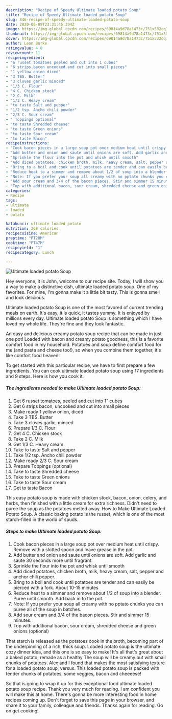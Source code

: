 ```yaml
---
description: "Recipe of Speedy Ultimate loaded potato Soup"
title: "Recipe of Speedy Ultimate loaded potato Soup"
slug: 846-recipe-of-speedy-ultimate-loaded-potato-soup
date: 2020-06-09T23:31:45.394Z
image: https://img-global.cpcdn.com/recipes/69814a9d78a1473c/751x532cq70/ultimate-loaded-potato-soup-recipe-main-photo.jpg
thumbnail: https://img-global.cpcdn.com/recipes/69814a9d78a1473c/751x532cq70/ultimate-loaded-potato-soup-recipe-main-photo.jpg
cover: https://img-global.cpcdn.com/recipes/69814a9d78a1473c/751x532cq70/ultimate-loaded-potato-soup-recipe-main-photo.jpg
author: Leon Burke
ratingvalue: 4.8
reviewcount: 11
recipeingredient:
- "6 russet tomatoes peeled and cut into 1 cubes"
- "6 strips bacon uncooked and cut into small pieces"
- "1 yellow onion diced"
- "3 TBS. Butter"
- "3 cloves garlic minced"
- "1/3 C. Flour"
- "4 C. Chicken stock"
- "2 C. Milk"
- "1/3 C. Heavy cream"
- "to taste Salt and pepper"
- "1/2 tsp. Ancho chili powder"
- "2/3 C. Sour cream"
- " Toppings optional"
- "to taste Shredded cheese"
- "to taste Green onions"
- "to taste Sour cream"
- "to taste Bacon"
recipeinstructions:
- "Cook bacon pieces in a large soup pot over medium heat until crispy. Remove with a slotted spoon and leave grease in the pot."
- "Add butter and onion and saute until onions are soft. Add garlic and saute 30 seconds more until fragrant."
- "Sprinkle the flour into the pot and whisk until smooth"
- "Add diced potatoes, chicken broth, milk, heavy cream, salt, pepper and anchor chili pepper."
- "Bring to a boil and cook until potatoes are tender and can easily be pierced with a fork. About 10-15 minutes"
- "Reduce heat to a simmer and remove about 1/2 of soup into a blender. Puree until smooth. Add back in to the pot."
- "Note: If you prefer your soup all creamy with no pptato chunks you can puree all of the soup in batches."
- "Add sour cream and 3/4 of the bacon pieces. Stir and simmer 15 minutes."
- "Top with additional bacon, sour cream, shredded cheese and green onions (optional)"
categories:
- Recipe
tags:
- ultimate
- loaded
- potato

katakunci: ultimate loaded potato 
nutrition: 268 calories
recipecuisine: American
preptime: "PT20M"
cooktime: "PT47M"
recipeyield: "1"
recipecategory: Lunch

---
```



![Ultimate loaded potato Soup](https://img-global.cpcdn.com/recipes/69814a9d78a1473c/751x532cq70/ultimate-loaded-potato-soup-recipe-main-photo.jpg)

Hey everyone, it is John, welcome to our recipe site. Today, I will show you a way to make a distinctive dish, ultimate loaded potato soup. One of my favorites. For mine, I'm gonna make it a little bit tasty. This is gonna smell and look delicious.

Ultimate loaded potato Soup is one of the most favored of current trending meals on earth. It's easy, it is quick, it tastes yummy. It is enjoyed by millions every day. Ultimate loaded potato Soup is something which I have loved my whole life. They're fine and they look fantastic.

An easy and delicious creamy potato soup recipe that can be made in just one pot! Loaded with bacon and creamy potato goodness, this is a favorite comfort food in my household. Potatoes and soup define comfort food for me (and pasta and cheese too!), so when you combine them together, it&#39;s like comfort food heaven!


To get started with this particular recipe, we have to first prepare a few ingredients. You can cook ultimate loaded potato soup using 17 ingredients and 9 steps. Here is how you cook it.

<!--inarticleads1-->

##### The ingredients needed to make Ultimate loaded potato Soup:

1. Get 6 russet tomatoes, peeled and cut into 1&#34; cubes
1. Get 6 strips bacon, uncooked and cut into small pieces
1. Make ready 1 yellow onion, diced
1. Take 3 TBS. Butter
1. Take 3 cloves garlic, minced
1. Prepare 1/3 C. Flour
1. Get 4 C. Chicken stock
1. Take 2 C. Milk
1. Get 1/3 C. Heavy cream
1. Take to taste Salt and pepper
1. Take 1/2 tsp. Ancho chili powder
1. Make ready 2/3 C. Sour cream
1. Prepare  Toppings (optional)
1. Take to taste Shredded cheese
1. Take to taste Green onions
1. Take to taste Sour cream
1. Get to taste Bacon


This easy potato soup is made with chicken stock, bacon, onion, celery, and herbs, then finished with a little cream for extra richness. Didn&#39;t need to puree the soup as the potatoes melted away. How to Make Ultimate Loaded Potato Soup. A classic baking potato is the russet, which is one of the most starch-filled in the world of spuds. 

<!--inarticleads2-->

##### Steps to make Ultimate loaded potato Soup:

1. Cook bacon pieces in a large soup pot over medium heat until crispy. Remove with a slotted spoon and leave grease in the pot.
1. Add butter and onion and saute until onions are soft. Add garlic and saute 30 seconds more until fragrant.
1. Sprinkle the flour into the pot and whisk until smooth
1. Add diced potatoes, chicken broth, milk, heavy cream, salt, pepper and anchor chili pepper.
1. Bring to a boil and cook until potatoes are tender and can easily be pierced with a fork. About 10-15 minutes
1. Reduce heat to a simmer and remove about 1/2 of soup into a blender. Puree until smooth. Add back in to the pot.
1. Note: If you prefer your soup all creamy with no pptato chunks you can puree all of the soup in batches.
1. Add sour cream and 3/4 of the bacon pieces. Stir and simmer 15 minutes.
1. Top with additional bacon, sour cream, shredded cheese and green onions (optional)


That starch is released as the potatoes cook in the broth, becoming part of the underpinning of a rich, thick soup. Loaded potato soup is the ultimate cozy dinner idea, and this one is so easy to make! It&#39;s all that&#39;s great about a baked potato, remade as a healthy The soup will be creamy but with small chunks of potatoes. Alex and I found that makes the most satisfying texture for a loaded potato soup, versus. This loaded potato soup is packed with tender chunks of potatoes, some veggies, bacon and cheeeese! 

So that is going to wrap it up for this exceptional food ultimate loaded potato soup recipe. Thank you very much for reading. I am confident you will make this at home. There's gonna be more interesting food in home recipes coming up. Don't forget to save this page in your browser, and share it to your family, colleague and friends. Thanks again for reading. Go on get cooking!
